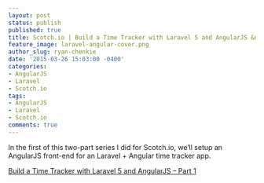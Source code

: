 ```yaml
---
layout: post
status: publish
published: true
title: Scotch.io | Build a Time Tracker with Laravel 5 and AngularJS &ndash; Part 1
feature_image: laravel-angular-cover.png
author_slug: ryan-chenkie
date: '2015-03-26 15:03:00 -0400'
categories:
- AngularJS
- Laravel
- Scotch.io
tags:
- AngularJS
- Laravel
- Scotch.io
comments: true
---
```


In the first of this two-part series I did for Scotch.io, we’ll setup an AngularJS front-end for an Laravel + Angular time tracker app.

[Build a Time Tracker with Laravel 5 and AngularJS – Part 1](https://scotch.io/tutorials/build-a-time-tracker-with-laravel-5-and-angularjs-part-1)